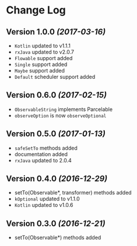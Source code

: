 Change Log
==========

Version 1.0.0 *(2017-03-16)*
----------------------------

* `Kotlin` updated to v1.1.1
* `rxJava` updated to v2.0.7
* `Flowable` support added
* `Single` support added
* `Maybe` support added
* `Default` scheduler support added

Version 0.6.0 *(2017-02-15)*
----------------------------

* `ObservableString` implements Parcelable
* `observeOption` is now `observeOptional`

Version 0.5.0 *(2017-01-13)*
----------------------------

* `safeSetTo` methods added
* documentation added
* `rxJava` updated to 2.0.4

Version 0.4.0 *(2016-12-29)*
----------------------------

* setTo(Observable*, transformer) methods added
* `kOptional` updated to v1.1.0
* `Kotlin` updated to v1.0.6

Version 0.3.0 *(2016-12-21)*
----------------------------

* setTo(Observable*) methods added